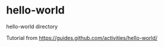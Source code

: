 # hello-world
hello-world directory

Tutorial from https://guides.github.com/activities/hello-world/
